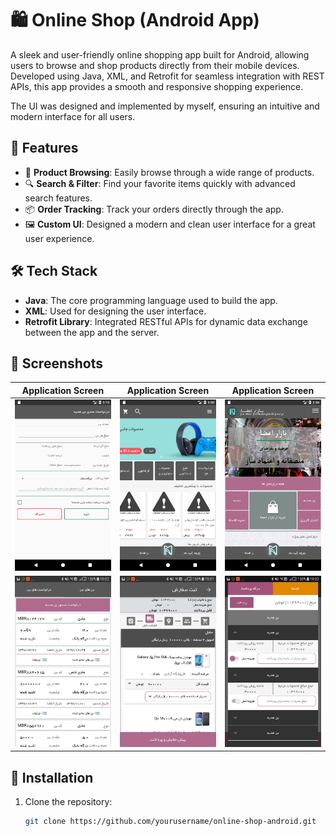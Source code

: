 # 🛍️ Online Shop (Android App)

A sleek and user-friendly online shopping app built for Android, allowing users to browse and shop products directly from their mobile devices. Developed using Java, XML, and Retrofit for seamless integration with REST APIs, this app provides a smooth and responsive shopping experience.

The UI was designed and implemented by myself, ensuring an intuitive and modern interface for all users.

## 🚀 Features
- 🛒 **Product Browsing**: Easily browse through a wide range of products.
- 🔍 **Search & Filter**: Find your favorite items quickly with advanced search features.
- 📦 **Order Tracking**: Track your orders directly through the app.
- 🖼️ **Custom UI**: Designed a modern and clean user interface for a great user experience.

## 🛠️ Tech Stack
- **Java**: The core programming language used to build the app.
- **XML**: Used for designing the user interface.
- **Retrofit Library**: Integrated RESTful APIs for dynamic data exchange between the app and the server.

## 📸 Screenshots

| Application Screen | Application Screen | Application Screen |
|--------------|----------------|-----------------|
| ![Product List](mbazar-photo/bon1.png) | ![Product Detail](mbazar-photo/departmentpage.png) | ![Checkout](mbazar-photo/homepage.png) |
| ![Shopping Cart](mbazar-photo/bon_request.jpg) | ![Order Confirmation](mbazar-photo/carrier.jpg) | ![Order Confirmation](mbazar-photo/payment2.jpg)|

## 📲 Installation
1. Clone the repository:
   ```bash
   git clone https://github.com/yourusername/online-shop-android.git

